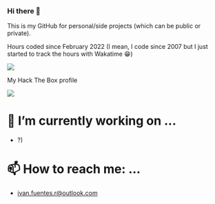 ### Hi there 👋 

This is my GitHub for personal/side projects (which can be public or private). 


Hours coded since February 2022 (I mean, I code since 2007 but I just started to track the hours with Wakatime 😁)


<img src="https://wakatime.com/badge/user/be04de5f-3444-4fd5-82e1-b183e6dbf471.svg">

My Hack The Box profile


<img src="https://www.hackthebox.com/badge/image/260955">

# 🔭 I’m currently working on ...
- ?)

# 📫 How to reach me: ...
- ivan.fuentes.r@outlook.com
